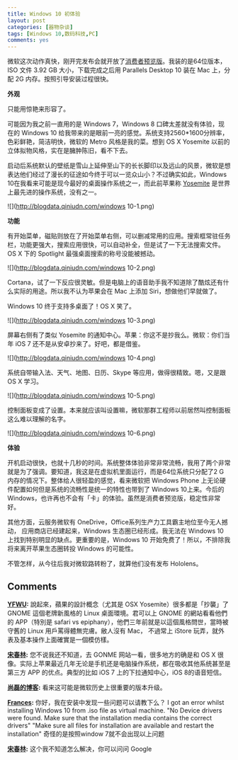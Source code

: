 ```yaml
---
title: Windows 10 初体验
layout: post
categories: [器物杂谈]
tags: [Windows 10,数码科技,PC]
comments: yes
---
```


微软这次动作真快，刚开完发布会就开放了[消费者预览版](http://windows.microsoft.com/zh-cn/windows/preview-iso)。我装的是64位版本，ISO 文件 3.92 GB 大小，下载完成之后用 Parallels Desktop 10 装在 Mac 上，分配 2G 内存。按照引导安装过程很快。 

**外观** 

只能用惊艳来形容了。 

可能因为我之前一直用的是 Windows 7，Windows 8 口碑太差就没有体验，现在的 Windows 10 给我带来的是眼前一亮的感觉。系统支持2560*1600分辨率，色彩鲜艳，简洁明快，微软的 Metro 风格是我的菜。想到 OS X Yosemite 以前的立体拟物风格，实在是臃肿陈旧，看不下去。 

启动后系统默认的壁纸是雪山上延伸至山下的长长脚印以及远山的风景，微软是想表达他们经过了漫长的征途如今终于可以一览众山小？不过确实如此，Windows 10在我看来可能是现今最好的桌面操作系统之一，而此前苹果称 [Yosemite](https://www.apple.com/osx/) 是世界上最先进的操作系统，没有之一。 

![](http://blogdata.qiniudn.com/windows 10-1.png) 

**功能** 

有开始菜单，磁贴则放在了开始菜单右侧，可以删减常用的应用。搜索框常驻任务栏，功能更强大，搜索应用很快，可以自动补全，但是试了一下无法搜索文件。OS X 下的 Spotlight 最强桌面搜索的称号没能被撼动。 

![](http://blogdata.qiniudn.com/windows 10-2.png) 

Cortana，试了一下反应很灵敏。但是电脑上的语音助手我不知道除了酷炫还有什么实际的用途。所以我不认为苹果会在 Mac 上添加 Siri，想做他们早就做了。 

Windows 10 终于支持多桌面了！OS X 笑了。 

![](http://blogdata.qiniudn.com/windows 10-3.png) 

屏幕右侧有了类似 Yosemite 的通知中心。苹果：你这不是抄我么。微软：你们当年 iOS 7 还不是从安卓抄来了。好吧，都是借鉴。 

![](http://blogdata.qiniudn.com/windows 10-4.png) 

系统自带输入法、天气、地图、日历、Skype 等应用，做得很精致。嗯，又是跟 OS X 学习。 

![](http://blogdata.qiniudn.com/windows 10-5.png) 

控制面板变成了设置。本来就应该叫设置嘛，微软那群工程师以前居然叫控制面板这么难以理解的名字。 

![](http://blogdata.qiniudn.com/windows 10-6.png) 

**体验** 

开机启动很快，也就十几秒的时间。系统整体体验非常非常流畅，我用了两个非常就是为了强调。要知道，我这是在虚拟机里面运行，而是64位系统只分配了2 G 内存的情况下。整体给人很轻盈的感觉，看来微软把 Windows Phone 上无论硬件配置如何但是系统的流畅性是统一的特性也带到了 Windows 10上来。今后的 Windows，也许再也不会有「卡」的体验。虽然是消费者预览版，稳定性非常好。 

其他方面，云服务微软有 OneDrive，Office系列生产力工具霸主地位至今无人撼动， 应用商店已经建起来，Windows 生态圈已经形成。我无法在 Windows 10 上找到特别明显的缺点。更重要的是，Windows 10 开始免费了！所以，不排除我将来离开苹果生态圈转投 Windows 的可能性。 

不管怎样，从今往后我对微软路转粉了，就算他们没有发布 Hololens。

## Comments

**[YFWU](#29769 "2015-01-27 21:01:39"):** 說起來，蘋果的設計概念（尤其是 OSX Yosemite）很多都是「抄襲」了 GNOME 這個老牌新風格的 Linux 桌面環境。君可以上 GNOME 的網站看看他們的 APP（特別是 safari vs epiphany），他們三年前就是以這個風格問世，當時被守舊的 Linux 用戶罵得體無完膚。敝人沒有 Mac， 不過常上 iStore 玩弄，就外表及基本操作上面確實是一個模仿樣。

**[宋春林](#29825 "2015-01-28 09:35:44"):** 您不说我还不知道，去 GONME 网站一看，很多地方的确是和 OS X 很像。实际上苹果最近几年无论是手机还是电脑操作系统，都在吸收其他系统甚至是第三方 APP 的优点。典型的比如 iOS 7 上的下拉通知中心，iOS 8的语音短信。

**[尚磊的博客](#30318 "2015-01-31 22:21:52"):** 看来这可能是微软历史上很重要的版本升级。

**[Frances](#31380 "2015-02-09 13:20:14"):** 你好，我在安装中发现一些问题可以请教下么？ I got an error whilst installing Windows 10 from .iso file as virtual machine. "No Device drivers were found. Make sure that the installation media contains the correct drivers" "Make sure all files for installation are available and restart the installation" 奇怪的是按照window 7就不会出现以上问题

**[宋春林](#31482 "2015-02-10 20:04:15"):** 这个我不知道怎么解决，你可以问问 Google

